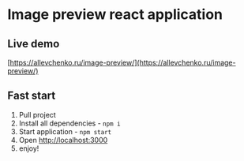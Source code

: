 # Image preview react application

## Live demo
[https://allevchenko.ru/image-preview/](https://allevchenko.ru/image-preview/)

## Fast start

1. Pull project
2. Install all dependencies - ```npm i```
3. Start application - ```npm start```
4. Open [http://localhost:3000](http://localhost:3000)
5. enjoy!


